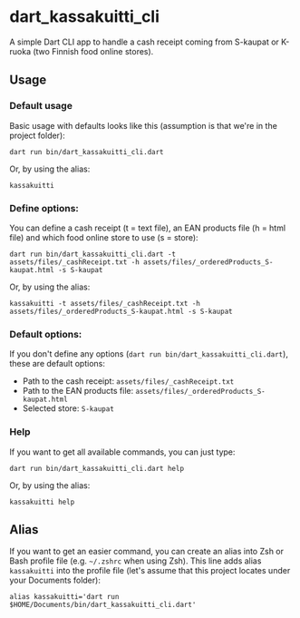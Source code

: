 # dart_kassakuitti_cli

A simple Dart CLI app to handle a cash receipt coming from S-kaupat or K-ruoka (two Finnish food online stores).


## Usage

### Default usage

Basic usage with defaults looks like this (assumption is that we're in the project folder):

```
dart run bin/dart_kassakuitti_cli.dart
```

Or, by using the alias:

```
kassakuitti
```

### Define options:

You can define a cash receipt (t = text file), an EAN products file (h = html file) and which food online store to use (s = store):

```
dart run bin/dart_kassakuitti_cli.dart -t assets/files/_cashReceipt.txt -h assets/files/_orderedProducts_S-kaupat.html -s S-kaupat
```

Or, by using the alias:

```
kassakuitti -t assets/files/_cashReceipt.txt -h assets/files/_orderedProducts_S-kaupat.html -s S-kaupat
```

### Default options:

If you don't define any options (`dart run bin/dart_kassakuitti_cli.dart`), these are default options:
- Path to the cash receipt: `assets/files/_cashReceipt.txt`
- Path to the EAN products file: `assets/files/_orderedProducts_S-kaupat.html`
- Selected store: `S-kaupat`

### Help

If you want to get all available commands, you can just type:

```
dart run bin/dart_kassakuitti_cli.dart help
```

Or, by using the alias:

```
kassakuitti help
```

## Alias

If you want to get an easier command, you can create an alias into Zsh or Bash profile file (e.g. `~/.zshrc` when using Zsh). This line adds alias `kassakuitti` into the profile file (let's assume that this project locates under your Documents folder):

```
alias kassakuitti='dart run $HOME/Documents/bin/dart_kassakuitti_cli.dart'
```